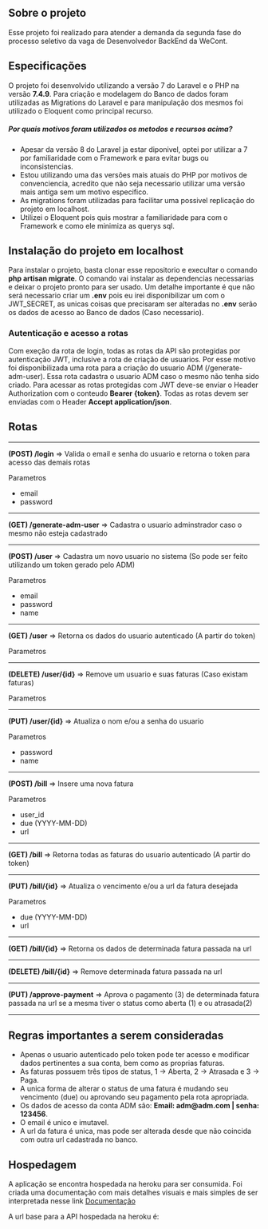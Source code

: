 ## Sobre o projeto

Esse projeto foi realizado para atender a demanda da segunda fase do processo seletivo da vaga de Desenvolvedor BackEnd da WeCont.

## Especificações

O projeto foi desenvolvido utilizando a versão 7 do Laravel e o PHP na versão <strong>7.4.9</strong>. Para criação e modelagem do Banco de dados foram utilizadas as Migrations do Laravel e para manipulação dos mesmos foi utilizado o Eloquent como principal recurso.

<h5>Por quais motivos foram utilizados os metodos e recursos acima?</h5>

<ul>
    <li> Apesar da versão 8 do Laravel ja estar diponivel, optei por utilizar a 7 por familiaridade com o Framework e para evitar bugs ou inconsistencias.</li>
    <li> Estou utilizando uma das versões mais atuais do PHP por motivos de convenciencia, acredito que não seja necessario utilizar uma versão mais antiga sem um motivo especifico. </li>
    <li> As migrations foram utilizadas para facilitar uma possivel replicação do projeto em localhost. </li>
    <li> Utilizei o Eloquent pois quis mostrar a familiaridade para com o Framework e como ele minimiza as querys sql. </li>
</ul>

## Instalação do projeto em localhost

Para instalar o projeto, basta clonar esse repositorio e execultar o comando <strong>php artisan migrate</strong>. O comando vai instalar as dependencias necessarias e deixar o projeto pronto para ser usado. Um detalhe importante é que não será necessario criar um <strong>.env</strong> pois eu irei disponibilizar um com o JWT_SECRET, as unicas coisas que precisaram ser alteradas no <strong>.env</strong> serão os dados de acesso ao Banco de dados (Caso necessario).

### Autenticação e acesso a rotas

Com exeção da rota de login, todas as rotas da API são protegidas por autenticação JWT, inclusive a rota de criação de usuarios. Por esse motivo foi disponibilizada uma rota para a criação do usuario ADM (/generate-adm-user). Essa rota cadastra o usuario ADM caso o mesmo não tenha sido criado.
Para acessar as rotas protegidas com JWT deve-se enviar o Header Authorization com o conteudo <strong>Bearer {token}</strong>.
Todas as rotas devem ser enviadas com o Header <strong>Accept application/json</strong>.

<h2>Rotas</h2>
 
 <hr>
 
 <strong>(POST) /login</strong> => Valida o email e senha do usuario e retorna o token para acesso das demais rotas
 <p>Parametros</p>
 <ul>
    <li>email</li>
    <li>password</li>
 </ul>
 
 <hr>
 
 <strong>(GET) /generate-adm-user</strong> => Cadastra o usuario adminstrador caso o mesmo não esteja cadastrado
 
 <hr>

 <strong>(POST) /user</strong> => Cadastra um novo usuario no sistema (So pode ser feito utilizando um token gerado pelo ADM)
 <p>Parametros</p>
 <ul>
    <li>email</li>
    <li>password</li>
    <li>name</li>
 </ul>
 
 <hr>

 <strong>(GET) /user</strong> => Retorna os dados do usuario autenticado (A partir do token)
 <p>Parametros</p>
 
 <hr>
 
 <strong>(DELETE) /user/{id}</strong> => Remove um usuario e suas faturas (Caso existam faturas)
 <p>Parametros</p>
 
 <hr>
 
 <strong>(PUT) /user/{id}</strong> => Atualiza o nom e/ou a senha do usuario
 <p>Parametros</p>
 <ul>
    <li>password</li>
    <li>name</li>
 </ul>
 
 <hr>
 
 <strong>(POST) /bill</strong> => Insere uma nova fatura
 <p>Parametros</p>
 <ul>
    <li>user_id</li>
    <li>due (YYYY-MM-DD)</li>
    <li>url</li>
 </ul>
 
 <hr>
 
 <strong>(GET) /bill</strong> => Retorna todas as faturas do usuario autenticado (A partir do token)

 <hr>
 
 <strong>(PUT) /bill/{id}</strong> => Atualiza o vencimento e/ou a url da fatura desejada
 <p>Parametros</p>
 <ul>
    <li>due (YYYY-MM-DD)</li>
    <li>url</li>
 </ul>
 
 <hr>
 
 <strong>(GET) /bill/{id}</strong> => Retorna os dados de determinada fatura passada na url
 
 <hr>
 
 <strong>(DELETE) /bill/{id}</strong> => Remove determinada fatura passada na url
 
 <hr>
 
 <strong>(PUT) /approve-payment</strong> => Aprova o pagamento (3) de determinada fatura passada na url se a mesma tiver o status como aberta (1) e ou atrasada(2)
 
 <hr>

## Regras importantes a serem consideradas

<ul>
    <li>Apenas o usuario autenticado pelo token pode ter acesso e modificar dados pertinentes a sua conta, bem como as proprias faturas.</li>
    <li>As faturas possuem três tipos de status, 1 -> Aberta, 2 -> Atrasada e 3 -> Paga.</li>
    <li>A unica forma de alterar o status de uma fatura é mudando seu vencimento (due) ou aprovando seu pagamento pela rota apropriada.</li>
    <li>Os dados de acesso da conta ADM são: <strong>Email: adm@adm.com | senha: 123456</strong>.</li>
    <li>O email é unico e imutavel.</li>
    <li>A url da fatura é unica, mas pode ser alterada desde que não coincida com outra url cadastrada no banco.</li>
</ul>    

## Hospedagem

A aplicação se encontra hospedada na heroku para ser consumida. Foi criada uma documentação com mais detalhes visuais e mais simples de ser interpretada nesse link <a href ="#">Documentação</a>

A url base para a API hospedada na heroku é: 

